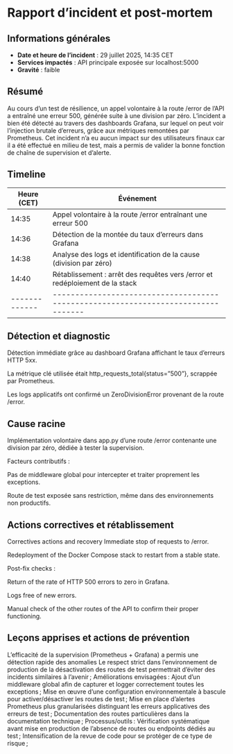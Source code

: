 # Rapport d’incident et post‑mortem

## Informations générales

- **Date et heure de l’incident** : 29 juillet 2025, 14:35 CET
- **Services impactés** : API principale exposée sur localhost:5000
- **Gravité** : faible

## Résumé

Au cours d’un test de résilience, un appel volontaire à la route /error de l’API a entraîné une erreur 500, générée suite à une division par zéro.
L’incident a bien été détecté au travers des dashboards Grafana, sur lequel on peut voir l’injection brutale d’erreurs, grâce aux métriques remontées par Prometheus.
Cet incident n’a eu aucun impact sur des utilisateurs finaux car il a été effectué en milieu de test, mais a permis de valider la bonne fonction de chaîne de supervision et d’alerte.

## Timeline

| Heure (CET) | Événement 									|
|-------------|---------------------------------------------------------------------------------|
|14:35	      |Appel volontaire à la route /error entraînant une erreur 500			|
|14:36	      |Détection de la montée du taux d’erreurs dans Grafana				|
|14:38	      |Analyse des logs et identification de la cause (division par zéro)		|
|14:40	      |Rétablissement : arrêt des requêtes vers /error et redéploiement de la stack	|
|-------------|---------------------------------------------------------------------------------|

## Détection et diagnostic

Détection immédiate grâce au dashboard Grafana affichant le taux d’erreurs HTTP 5xx.


La métrique clé utilisée était http_requests_total{status=”500”}, scrappée par Prometheus.


Les logs applicatifs ont confirmé un ZeroDivisionError provenant de la route /error.

## Cause racine

Implémentation volontaire dans app.py d’une route /error contenante une division par zéro, dédiée à tester la supervision.


Facteurs contributifs :


Pas de middleware global pour intercepter et traiter proprement les exceptions.


Route de test exposée sans restriction, même dans des environnements non productifs.

## Actions correctives et rétablissement

Correctives actions and recovery
Immediate stop of requests to /error.


Redeployment of the Docker Compose stack to restart from a stable state.


Post-fix checks :


Return of the rate of HTTP 500 errors to zero in Grafana.


Logs free of new errors.


Manual check of the other routes of the API to confirm their proper functioning.

## Leçons apprises et actions de prévention

L’efficacité de la supervision (Prometheus + Grafana) a permis une détection rapide des anomalies Le respect strict dans l’environnement de production de la désactivation des routes de test permettrait d’éviter des incidents similaires à l’avenir ;
Améliorations envisagées :
Ajout d’un middleware global afin de capturer et logger correctement toutes les exceptions ;
Mise en œuvre d’une configuration environnementale à bascule pour activer/désactiver les routes de test ;
Mise en place d’alertes Prometheus plus granularisées distinguant les erreurs applicatives des erreurs de test ;
Documentation des routes particulières dans la documentation technique ;
Processus/outils :
Vérification systématique avant mise en production de l’absence de routes ou endpoints dédiés au test ;
Intensification de la revue de code pour se protéger de ce type de risque ;
